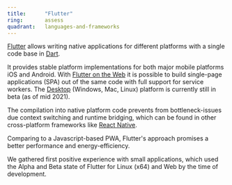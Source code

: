 ```yaml
---
title:      "Flutter"
ring:       assess
quadrant:   languages-and-frameworks
---
```


[Flutter](https://flutter.io) allows writing native applications for different platforms with a single code base in [Dart](https://dart.dev).

It provides stable platform implementations for both major mobile platforms iOS and Android.
With [Flutter on the Web](https://flutter.dev/web) it is possible to build single-page applications (SPA) out of the same code with full support for service workers.
The [Desktop](https://flutter.dev/desktop) (Windows, Mac, Linux) platform is currently still in beta (as of mid 2021).

The compilation into native platform code prevents from bottleneck-issues due context switching and runtime bridging, which can be found in other cross-platform frameworks like [React Native](https://reactnative.dev).

Comparing to a Javascript-based PWA, Flutter's approach promises a better performance and energy-efficiency.

We gathered first positive experience with small applications, which used the Alpha and Beta state of Flutter for Linux (x64) and Web by the time of development.
